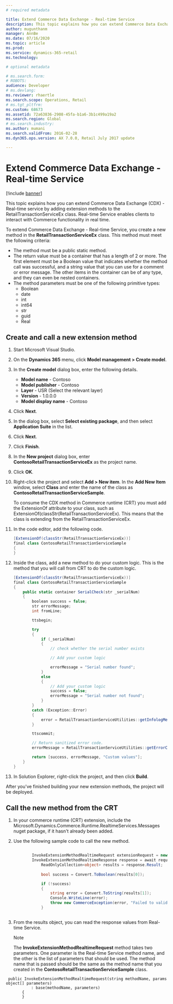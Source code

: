 ```yaml
---
# required metadata

title: Extend Commerce Data Exchange - Real-time Service
description: This topic explains how you can extend Commerce Data Exchange - Real-time service by adding extension methods to the RetailTransactionServiceEx class.
author: mugunthanm
manager: AnnBe
ms.date: 07/16/2020
ms.topic: article
ms.prod: 
ms.service: dynamics-365-retail
ms.technology: 

# optional metadata

# ms.search.form: 
# ROBOTS: 
audience: Developer
# ms.devlang: 
ms.reviewer: rhaertle
ms.search.scope: Operations, Retail
# ms.tgt_pltfrm: 
ms.custom: 68673
ms.assetid: 72a63836-2908-45fa-b1a6-3b1c499a19a2
ms.search.region: Global
# ms.search.industry: 
ms.author: mumani
ms.search.validFrom: 2016-02-28
ms.dyn365.ops.version: AX 7.0.0, Retail July 2017 update

---
```


# Extend Commerce Data Exchange - Real-time Service

[!include [banner](../includes/banner.md)]

This topic explains how you can extend Commerce Data Exchange (CDX) - Real-time service by adding extension methods to the RetailTransactionServiceEx class. Real-time Service enables clients to interact with Commerce functionality in real time.

To extend Commerce Data Exchange - Real-time Service, you create a new method in the **RetailTransactionServiceEx** class. This method must meet the following criteria:

-   The method must be a public static method.
-   The return value must be a container that has a length of 2 or more. The first element must be a Boolean value that indicates whether the method call was successful, and a string value that you can use for a comment or error message. The other items in the container can be of any type, and they can even be nested containers.
-   The method parameters must be one of the following primitive types:
    -   Boolean
    -   date
    -   int
    -   int64
    -   str
    -   guid
    -   Real

## Create and call a new extension method
1. Start Microsoft Visual Studio.
2. On the **Dynamics 365** menu, click **Model management > Create model**.
3. In the **Create model** dialog box, enter the following details.
   -   **Model name** - Contoso
   -   **Model publisher** - Contoso
   -   **Layer** - USR (Select the relevant layer)
   -   **Version** - 1.0.0.0
   -   **Model display name** - Contoso

4. Click **Next**.
5. In the dialog box, select **Select existing package**, and then select **Application Suite** in the list.
6. Click **Next**.
7. Click **Finish**.
8. In the **New project** dialog box, enter **ContosoRetailTransactionServiceEx** as the project name.
9. Click **OK**.
10. Right-click the project and select **Add > New item**. In the **Add New Item** window, select **Class** and enter the name of the class as **ContosoRetailTransactionServiceSample**.

    To consume the CDX method in Commerce runtime (CRT) you must add the ExtensionOf attribute to your class, such as ExtensionOf(classStr(RetailTransactionServiceEx). This means that the class is extending from the RetailTransactionServiceEx.

11. In the code editor, add the following code. 

    ```C#
    [ExtensionOf(classStr(RetailTransactionServiceEx))]
    final class ContosoRetailTransactionServiceSample
    {
    }
    ``` 

12. Inside the class, add a new method to do your custom logic. This is the method that you will call from CRT to do the custom logic.

    ```C#
    [ExtensionOf(classStr(RetailTransactionServiceEx))]
    final class ContosoRetailTransactionServiceSample
    {
        public static container SerialCheck(str _serialNum)
        {
            boolean success = false;
            str errorMessage;
            int fromLine;

            ttsbegin;

            try
            {
                if (_serialNum)
                {
                    // check whether the serial number exists

                    // Add your custom logic

                    errorMessage = "Serial number found";
                }
                else
                {
                    // Add your custom logic
                    success = false;
                    errorMessage = "Serial number not found";
                }
            }
            catch (Exception::Error)
            {
                error = RetailTransactionServiceUtilities::getInfologMessages(fromLine);
            }

            ttscommit;

            // Return sanitized error code.
            errorMessage = RetailTransactionServiceUtilities::getErrorCode(errorMessage);

            return [success, errorMessage, "Custom values"];
        }
    }
    ```
13. In Solution Explorer, right-click the project, and then click **Build**.

After you've finished building your new extension methods, the project will be deployed.

## Call the new method from the CRT
1.  In your commerce runtime (CRT) extension, include the Microsoft.Dynamics.Commerce.Runtime.RealtimeServices.Messages nuget package, if it hasn't already been added.
2.  Use the following sample code to call the new method.

    ```C#
        
            InvokeExtensionMethodRealtimeRequest extensionRequest = new InvokeExtensionMethodRealtimeRequest("SerialCheck", "123");
            InvokeExtensionMethodRealtimeResponse response = await request.RequestContext.ExecuteAsync<InvokeExtensionMethodRealtimeResponse>   (extensionRequest).ConfigureAwait(false);
                ReadOnlyCollection<object> results = response.Result;
                
                bool success = Convert.ToBoolean(results[0]);

                if (!success)
                {
                    string error = Convert.ToString(results[1]);
                    Console.WriteLine(error);
                    throw new CommerceException(error, "Failed to validate serial number.");
                }
       
    ```

3.  From the results object, you can read the response values from Real-time Service.

    > [!NOTE]
    > The **InvokeExtensionMethodRealtimeRequest** method takes two parameters. One parameter is the Real-time Service method name, and the other is the list of parameters that should be used. The method name that is passed should be the same as the method name that you created in the **ContosoRetailTransactionServiceSample** class.
    
 ```
  public InvokeExtensionMethodRealtimeRequest(string methodName, params object[] parameters)
            : base(methodName, parameters)
        {
        }
 ```


